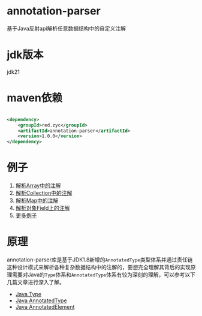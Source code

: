 # annotation-parser
基于Java反射api解析任意数据结构中的自定义注解
# jdk版本
jdk21
# maven依赖
```xml

<dependency>
    <groupId>red.zyc</groupId>
    <artifactId>annotation-parser</artifactId>
    <version>1.0.0</version>
</dependency>
```
# 例子
1. [解析Array中的注解](https://github.com/allurx/annotation-parser/blob/master/src/test/java/red/zyc/parser/ArrayTest.java)
2. [解析Collection中的注解](https://github.com/allurx/annotation-parser/blob/master/src/test/java/red/zyc/parser/CollectionTest.java)
3. [解析Map中的注解](https://github.com/allurx/annotation-parser/blob/master/src/test/java/red/zyc/parser/MapTest.java)
4. [解析对象Field上的注解](https://github.com/allurx/annotation-parser/blob/master/src/test/java/red/zyc/parser/CascadeTest.java)
5. [更多例子](https://github.com/allurx/annotation-parser/tree/master/src/test/java/red/zyc/parser)
# 原理
annotation-parser库是基于JDK1.8新增的`AnnotatedType`类型体系并通过责任链这种设计模式来解析各种复杂数据结构中的注解的，要想完全理解其背后的实现原理需要对Java的`Type`体系和`AnnotatedType`体系有较为深刻的理解，可以参考以下几篇文章进行深入了解。

* [Java Type](https://www.zyc.red/Java/Reflection/Type)
* [Java AnnotatedType](https://www.zyc.red/Java/Reflection/AnnotatedType)
* [Java AnnotatedElement](https://www.zyc.red/Java/Reflection/AnnotatedElement)
